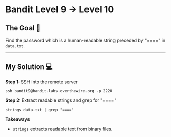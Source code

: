 
# Bandit Level 9 → Level 10

## The Goal 🎯  
Find the password which is a human-readable string preceded by "====" in `data.txt`.

---

## My Solution 💻

**Step 1:** SSH into the remote server  
```
ssh bandit9@bandit.labs.overthewire.org -p 2220

```
**Step 2:** Extract readable strings and grep for "===="

```
strings data.txt | grep "===="

```

**Takeaways**

 - `strings` extracts readable text from binary files.

